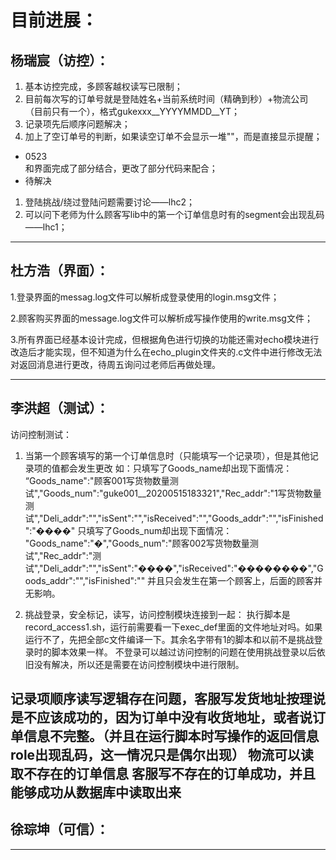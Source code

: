 目前进展：
=
杨瑞宸（访控）：
-
  1. 基本访控完成，多顾客越权读写已限制；
  2. 目前每次写的订单号就是登陆姓名+当前系统时间（精确到秒）+物流公司（目前只有一个），格式gukexxx__YYYYMMDD__YT；
  3. 记录项先后顺序问题解决；
  4. 加上了空订单号的判断，如果读空订单不会显示一堆""，而是直接显示提醒；  
  - 0523  
  和界面完成了部分结合，更改了部分代码来配合；  
  - 待解决
  1. 登陆挑战/绕过登陆问题需要讨论——lhc2；
  2. 可以问下老师为什么顾客写lib中的第一个订单信息时有的segment会出现乱码——lhc1；
  
----------------------------------------------------
杜方浩（界面）：
-
  1.登录界面的messag.log文件可以解析成登录使用的login.msg文件；
  
  2.顾客购买界面的message.log文件可以解析成写操作使用的write.msg文件；
  
  3.所有界面已经基本设计完成，但根据角色进行切换的功能还需对echo模块进行改造后才能实现，但不知道为什么在echo_plugin文件夹的.c文件中进行修改无法对返回消息进行更改，待周五询问过老师后再做处理。

------------------------------------------------------------
李洪超（测试）：
-
访问控制测试：
  1. 当第一个顾客填写的第一个订单信息时（只能填写一个记录项），但是其他记录项的值都会发生更改
  如：只填写了Goods_name却出现下面情况：
“Goods_name":"顾客001写货物数量测试","Goods_num":"guke001__20200515183321","Rec_addr":"1写货物数量测试","Deli_addr":"","isSent":"","isReceived":"","Goods_addr":"","isFinished":"����"
只填写了Goods_num却出现下面情况：
"Goods_name":"�","Goods_num":"顾客002写货物数量测试","Rec_addr":"测试","Deli_addr":"","isSent":"����","isReceived":"��������","Goods_addr":"","isFinished":""
  并且只会发生在第一个顾客上，后面的顾客并无影响。
  
  2. 挑战登录，安全标记，读写，访问控制模块连接到一起：
  执行脚本是record_access1.sh，运行前需要看一下exec_def里面的文件地址对吗。如果运行不了，先把全部c文件编译一下。其余名字带有1的脚本和以前不是挑战登录时的脚本效果一样。
  不登录可以越过访问控制的问题在使用挑战登录以后依旧没有解决，所以还是需要在访问控制模块中进行限制。
  
  记录项顺序读写逻辑存在问题，客服写发货地址按理说是不应该成功的，因为订单中没有收货地址，或者说订单信息不完整。（并且在运行脚本时写操作的返回信息role出现乱码，这一情况只是偶尔出现）
  物流可以读取不存在的订单信息
  客服写不存在的订单成功，并且能够成功从数据库中读取出来
----------------------------------------------------------------
徐琮坤（可信）：
-



-----------------------------------------------------------------
